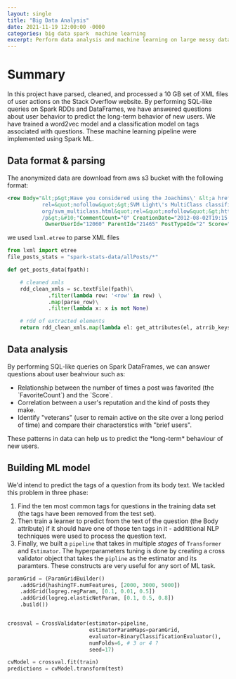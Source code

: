 ```yaml
---
layout: single
title: "Big Data Analysis"
date: 2021-11-19 12:00:00 -0000
categories: big data spark  machine learning   
excerpt: Perform data analysis and machine learning on large messy data sets.
---
```

# Summary
In this project have parsed, cleaned, and processed a 10 GB set of XML files of user actions on the Stack Overflow website.
By performing SQL-like queries on Spark RDDs and DataFrames, we have answered questions about user behavior to predict the long-term behavior of new users. We have trained a word2vec model and a classification model on tags associated with questions. These machine learning pipeline were implemented using Spark ML.


## Data format & parsing
The anonymized data are download from aws s3 bucket with the following format:

```xml
<row Body="&lt;p&gt;Have you considered using the Joachims\' &lt;a href=&quot;http://svmlight.joachims.org/svm_multiclass.html&quot;   
           rel=&quot;nofollow&quot;&gt;SVM Light\'s MultiClass classifier&lt;/a&gt;? &#10;&lt;a href=&quot;http://svmlight.joachims.   
           org/svm_multiclass.html&quot;rel=&quot;nofollow&quot;&gt;http://svmlight.joachims.org/svm_multiclass.html&lt;/a&gt;&lt;    
           /p&gt;&#10;"CommentCount="0" CreationDate="2012-08-02T19:15:04.647" Id="33580" LastActivityDate="2012-08-02T19:15:04.647".  
            OwnerUserId="12060" ParentId="21465" PostTypeId="2" Score="1" /> 
```
we used `lxml.etree` to parse XML files

```python
from lxml import etree
file_posts_stats = "spark-stats-data/allPosts/*"

def get_posts_data(fpath):

    # cleaned xmls
    rdd_clean_xmls = sc.textFile(fpath)\
             .filter(lambda row: '<row' in row) \
             .map(parse_row)\
             .filter(lambda x: x is not None)

    # rdd of extracted elements
    return rdd_clean_xmls.map(lambda el: get_attributes(el, atrrib_keys))
```

## Data analysis
By performing SQL-like queries on Spark DataFrames, we can answer questions about user beahviour such as:
<ul> 
  <li>Relationship between the number of times a post was favorited (the `FavoriteCount`) and the `Score`.</li>
  <li>Correlation between a user's reputation and the kind of posts they make.</li>    
  <li>Identify "veterans" (user to remain active on the site over a long period of time) and compare their characterstics with  "brief   
      users".</li>  
</ul>
These patterns in data can help us to predict the *long-term* behaviour of new users.


## Building ML model

We'd intend to predict the tags of a question from its body text. We tackled this problem in three phase:
1. Find the ten most common tags for questions in the training data set (the tags have been removed from the test set). 
2. Then train a learner to predict from the text of the question (the Body attribute) if it should have one of those ten tags in it - addititional NLP techniques were used to process the question text.
3. Finally, we built a `pipeline` that takes in multiple *stages* of `Transformer` and `Estimator`. The hyperparameters tuning is done by creating a cross validator object that takes the `pipline` as the estimator and its paramters. These constructs are very useful for any sort of ML task.

```python
paramGrid = (ParamGridBuilder() 
    .addGrid(hashingTF.numFeatures, [2000, 3000, 5000]) 
    .addGrid(logreg.regParam, [0.1, 0.01, 0.5])
    .addGrid(logreg.elasticNetParam, [0.1, 0.5, 0.8])         
    .build())


crossval = CrossValidator(estimator=pipeline,
                          estimatorParamMaps=paramGrid,
                          evaluator=BinaryClassificationEvaluator(),
                          numFolds=6, # 3 or 4 ?
                          seed=17)

cvModel = crossval.fit(train)
predictions = cvModel.transform(test)
```
